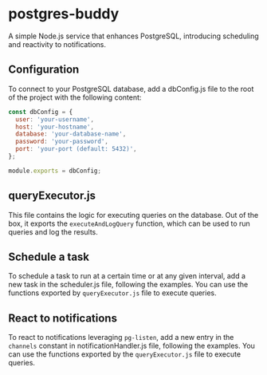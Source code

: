 # postgres-buddy
A simple Node.js service that enhances PostgreSQL, introducing scheduling and reactivity to notifications.

## Configuration
To connect to your PostgreSQL database, add a dbConfig.js file to the root of the project with the following content:
```javascript
const dbConfig = {
  user: 'your-username',
  host: 'your-hostname',
  database: 'your-database-name',
  password: 'your-password',
  port: 'your-port (default: 5432)',
};

module.exports = dbConfig;
```

## queryExecutor.js
This file contains the logic for executing queries on the database. Out of the box, it
exports the `executeAndLogQuery` function, which can be used to run queries and log the results.

## Schedule a task
To schedule a task to run at a certain time or at any given interval, add a new task in the scheduler.js file,
following the examples. You can use the functions exported by `queryExecutor.js` file to execute queries.

## React to notifications
To react to notifications leveraging `pg-listen`, add a new entry in the `channels` constant in notificationHandler.js file, following the examples.
You can use the functions exported by the `queryExecutor.js` file to execute queries.
